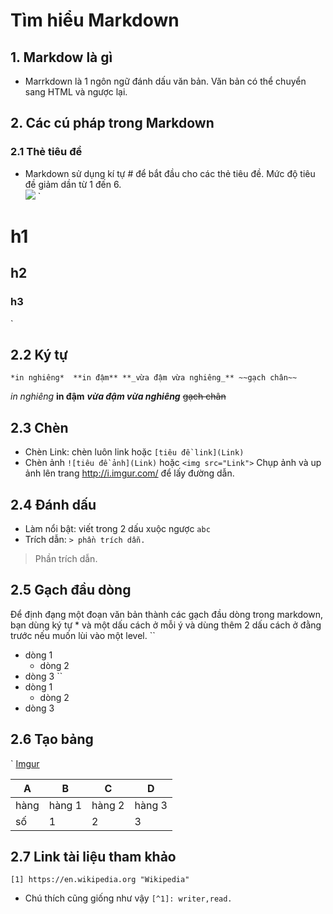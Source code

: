 # **Tìm hiểu Markdown**
## 1. Markdow là gì 
* Marrkdown là 1 ngôn ngữ đánh dấu văn bản. Văn bản có thể chuyển sang HTML và ngược lại.  

## 2. Các cú pháp trong Markdown 

### 2.1 Thẻ tiêu đề
* Markdown sử dụng kí tự # để bắt đầu cho các thẻ tiêu đề. Mức độ tiêu đề giảm dần từ 1 đến 6.  
![](https://i.imgur.com/IhOUzjB.png)
` 
# h1
## h2
### h3 
`

## 2.2 Ký tự
`*in nghiêng* 
**in đậm**
**_vừa đậm vừa nghiêng_**
~~gạch chân~~ 
` 

*in nghiêng* 
**in đậm** 
**_vừa đậm vừa nghiêng_** 
~~gạch chân~~  
## 2.3 Chèn  
* Chèn Link: chèn luôn link hoặc
`[tiêu đề link](Link)` 
* Chèn ảnh
`![tiêu đề ảnh](Link)` 
hoặc `<img src="Link">`
Chụp ảnh và up ảnh lên trang http://i.imgur.com/ để lấy đường dẫn. 

## 2.4 Đánh dấu
* Làm nổi bật: viết trong 2 dấu xuộc ngược 
`abc`
* Trích dẫn: 
`> phần trích dẫn.` 

> Phần trích dẫn. 

## 2.5 Gạch đầu dòng 
Để định đạng một đoạn văn bản thành các gạch đầu dòng trong markdown, bạn dùng ký tự * và một dấu cách ở mỗi ý và dùng thêm 2 dấu cách ở đằng trước nếu muốn lùi vào một level. 
`` 
* dòng 1 
  * dòng 2 
* dòng 3 
`` 
* dòng 1
  * dòng 2 
* dòng 3 


## 2.6 Tạo bảng 
`
[Imgur](https://i.imgur.com/s2Xwjg5.png)

| A     | B     | C     | D     |
|-------|-------|-------|-------| 
|hàng   |hàng 1 |hàng 2 |hàng 3 | 
|số     |1      |   2   |3      | 

## 2.7 Link tài liệu tham khảo 
`[1] https://en.wikipedia.org "Wikipedia" ` 
* Chú thích cũng giống như vậy ` [^1]: writer,read. `

